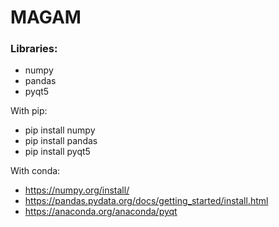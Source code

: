 # MAGAM

### Libraries:

- numpy
- pandas
- pyqt5

With pip:
- pip install numpy
- pip install pandas
- pip install pyqt5

With conda:
- https://numpy.org/install/
- https://pandas.pydata.org/docs/getting_started/install.html
- https://anaconda.org/anaconda/pyqt
